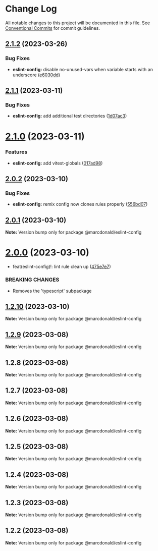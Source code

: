 # Change Log

All notable changes to this project will be documented in this file.
See [Conventional Commits](https://conventionalcommits.org) for commit guidelines.

## [2.1.2](https://github.com/marcdonald/js-config/compare/@marcdonald/eslint-config@2.1.1...@marcdonald/eslint-config@2.1.2) (2023-03-26)

### Bug Fixes

- **eslint-config:** disable no-unused-vars when variable starts with an underscore ([e6030dd](https://github.com/marcdonald/js-config/commit/e6030ddc71df1380a4edad2894b22a81a39f0bb4))

## [2.1.1](https://github.com/marcdonald/js-config/compare/@marcdonald/eslint-config@2.1.0...@marcdonald/eslint-config@2.1.1) (2023-03-11)

### Bug Fixes

- **eslint-config:** add additional test directories ([1d07ac3](https://github.com/marcdonald/js-config/commit/1d07ac3ab0e9c3b9cbc42919506143b9ec03d735))

# [2.1.0](https://github.com/marcdonald/js-config/compare/@marcdonald/eslint-config@2.0.2...@marcdonald/eslint-config@2.1.0) (2023-03-11)

### Features

- **eslint-config:** add vitest-globals ([017ad98](https://github.com/marcdonald/js-config/commit/017ad9810bd1ef5090c74ff1cef40e4ba964a280))

## [2.0.2](https://github.com/marcdonald/js-config/compare/@marcdonald/eslint-config@2.0.1...@marcdonald/eslint-config@2.0.2) (2023-03-10)

### Bug Fixes

- **eslint-config:** remix config now clones rules properly ([556bd07](https://github.com/marcdonald/js-config/commit/556bd07f7e9004b503ca6cad91bd8adc7f16c6ed))

## [2.0.1](https://github.com/marcdonald/js-config/compare/@marcdonald/eslint-config@2.0.0...@marcdonald/eslint-config@2.0.1) (2023-03-10)

**Note:** Version bump only for package @marcdonald/eslint-config

# [2.0.0](https://github.com/marcdonald/js-config/compare/@marcdonald/eslint-config@1.2.10...@marcdonald/eslint-config@2.0.0) (2023-03-10)

- feat(eslint-config)!: lint rule clean up ([475e7e7](https://github.com/marcdonald/js-config/commit/475e7e7ce3aed9b5e05ea3ee9a609ac8ce9a8fbf))

### BREAKING CHANGES

- Removes the 'typescript' subpackage

## [1.2.10](https://github.com/marcdonald/js-config/compare/@marcdonald/eslint-config@1.2.9...@marcdonald/eslint-config@1.2.10) (2023-03-10)

**Note:** Version bump only for package @marcdonald/eslint-config

## [1.2.9](https://github.com/marcdonald/js-config/compare/@marcdonald/eslint-config@1.2.8...@marcdonald/eslint-config@1.2.9) (2023-03-08)

**Note:** Version bump only for package @marcdonald/eslint-config

## 1.2.8 (2023-03-08)

**Note:** Version bump only for package @marcdonald/eslint-config

## 1.2.7 (2023-03-08)

**Note:** Version bump only for package @marcdonald/eslint-config

## 1.2.6 (2023-03-08)

**Note:** Version bump only for package @marcdonald/eslint-config

## 1.2.5 (2023-03-08)

**Note:** Version bump only for package @marcdonald/eslint-config

## 1.2.4 (2023-03-08)

**Note:** Version bump only for package @marcdonald/eslint-config

## 1.2.3 (2023-03-08)

**Note:** Version bump only for package @marcdonald/eslint-config

## 1.2.2 (2023-03-08)

**Note:** Version bump only for package @marcdonald/eslint-config
